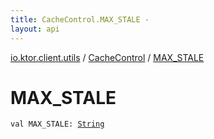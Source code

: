 ```yaml
---
title: CacheControl.MAX_STALE - 
layout: api
---
```


<div class='api-docs-breadcrumbs'><a href="../index.html">io.ktor.client.utils</a> / <a href="index.html">CacheControl</a> / <a href="./-m-a-x_-s-t-a-l-e.html">MAX_STALE</a></div>

# MAX_STALE

<div class="signature"><code><span class="keyword">val </span><span class="identifier">MAX_STALE</span><span class="symbol">: </span><a href="https://kotlinlang.org/api/latest/jvm/stdlib/kotlin/-string/index.html"><span class="identifier">String</span></a></code></div>
